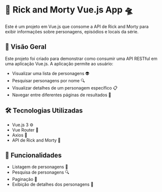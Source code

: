 # 🚀 Rick and Morty Vue.js App 🛸

Este é um projeto em Vue.js que consome a API de Rick and Morty para exibir informações sobre personagens, episódios e locais da série.

## 📝 Visão Geral

Este projeto foi criado para demonstrar como consumir uma API RESTful em uma aplicação Vue.js. A aplicação permite ao usuário:
- Visualizar uma lista de personagens 👽
- Pesquisar personagens por nome 🔍
- Visualizar detalhes de um personagem específico 📋
- Navegar entre diferentes páginas de resultados 📄

## 🛠️ Tecnologias Utilizadas

- Vue.js 3 ⚙️
- Vue Router 🧭
- Axios 📡
- API de Rick and Morty 🌌

## 🌟 Funcionalidades

- Listagem de personagens 📝
- Pesquisa de personagens 🔍
- Paginação 📑
- Exibição de detalhes dos personagens 👤



